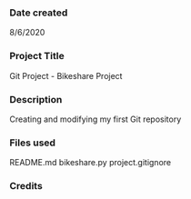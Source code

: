 ### Date created
8/6/2020

### Project Title
Git Project - Bikeshare Project

### Description
Creating and modifying my first Git repository

### Files used
README.md
bikeshare.py
project.gitignore

### Credits


